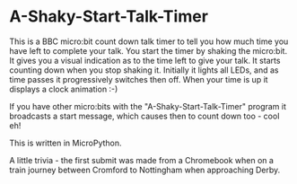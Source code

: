 # A-Shaky-Start-Talk-Timer

This is a BBC micro:bit count down talk timer to tell you how much time you have left to complete your talk. You start the timer by shaking the micro:bit. It gives you a visual indication as to the time left to give your talk. It starts counting down when you stop shaking it. Initially it lights all LEDs, and as time passes it progressively switches then off. When your time is up it displays a clock animation :-)  

If you have other micro:bits with the "A-Shaky-Start-Talk-Timer" program it broadcasts a start message, which causes then to count down too - cool eh!

This is written in MicroPython.

A little trivia - the first submit was made from a Chromebook when on a train journey between Cromford to Nottingham when approaching Derby.

